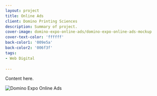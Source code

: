 ```yaml
---
layout: project
title: Online Ads
client: Domino Printing Sciences
description: Summary of project.
cover-image: domino-expo-online-ads/domino-expo-online-ads-mockup
cover-text-color: 'ffffff'
back-color1: '009e5a'
back-color2: '006f3f'
tags:
- Web Digital

---
```


Content here.

<div>
<img data-aos="fade-up"
alt="Domino Expo Online Ads" src="/img/projects/domino-expo-online-ads/domino-expo-online-ads.jpg"
srcset="/img/projects/domino-expo-online-ads/domino-expo-online-ads-2400.jpg 2400w,
/img/projects/domino-expo-online-ads/domino-expo-online-ads-1800.jpg 1800w,
/img/projects/domino-expo-online-ads/domino-expo-online-ads-1200.jpg 1200w,
/img/projects/domino-expo-online-ads/domino-expo-online-ads-900.jpg 900w,
/img/projects/domino-expo-online-ads/domino-expo-online-ads-600.jpg 600w,
/img/projects/domino-expo-online-ads/domino-expo-online-ads-400.jpg 400w" />

</div>
